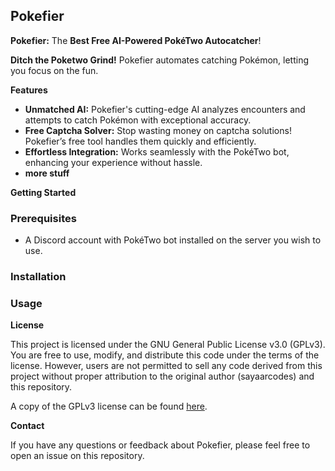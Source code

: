 ## Pokefier

**Pokefier:** The **Best Free AI-Powered PokéTwo Autocatcher**!

**Ditch the Poketwo Grind!** Pokefier automates catching Pokémon, letting you focus on the fun.

**Features**

* **Unmatched AI:** Pokefier's cutting-edge AI analyzes encounters and attempts to catch Pokémon with exceptional accuracy.
* **Free Captcha Solver:** Stop wasting money on captcha solutions! Pokefier’s free tool handles them quickly and efficiently.
* **Effortless Integration:** Works seamlessly with the PokéTwo bot, enhancing your experience without hassle.
* **more stuff**

**Getting Started**

### Prerequisites

* A Discord account with PokéTwo bot installed on the server you wish to use.

### Installation

### Usage

**License**

This project is licensed under the GNU General Public License v3.0 (GPLv3). You are free to use, modify, and distribute this code under the terms of the license. However, users are not permitted to sell any code derived from this project without proper attribution to the original author (sayaarcodes) and this repository. 

A copy of the GPLv3 license can be found [here](https://www.gnu.org/licenses/gpl-3.0.en.html).

**Contact**

If you have any questions or feedback about Pokefier, please feel free to open an issue on this repository.
